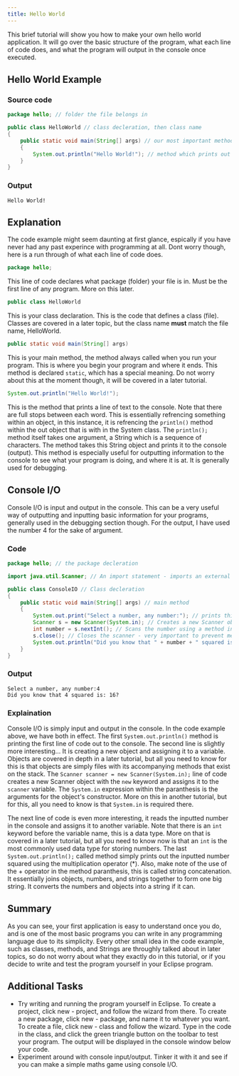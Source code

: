 ```yaml
---
title: Hello World
---
```

This brief tutorial will show you how to make your own hello world application. It will go over the basic structure of the program, what each line of code does, 
and what the program will output in the console once executed.

## Hello World Example

### Source code

``` java
﻿package hello; // folder the file belongs in

public class HelloWorld // class decleration, then class name
{
	public static void main(String[] args) // our most important method
	{
		System.out.println("Hello World!"); // method which prints out a string to the console
	}
}
```

### Output

```
Hello World!
```

## Explanation

The code example might seem daunting at first glance, espically if you have never had any past experince with programming at all. Dont worry though, here is a run
through of what each line of code does.

``` java
package hello;
```

This line of code declares what package (folder) your file is in. Must be the first line of any program. More on this later.

``` java
public class HelloWorld
```

This is your class declaration. This is the code that defines a class (file). Classes are covered in a later topic, but the class
name **must** match the file name, HelloWorld.

``` java
public static void main(String[] args)
```

This is your main method, the method always called when you run your program. This is where you begin your 
program and where it ends. This method is declared `static`, which has a special meaning. Do not worry about this at the moment though, it will
be covered in a later tutorial.

``` java
System.out.println("Hello World!");
```

This is the method that prints a line of text to the console. Note that there are full stops between each word. This
is essentially refrencing something within an object, in this instance, it is refrencing the `println()` method within the out object that is with in the 
System class. The `println();` method itself takes one argument, a String which is a sequence of characters. The method takes this String object and 
prints it to the console (output). This method is especially useful for outputting information to the console to see what your program is doing, and where it is at. It 
is generally used for debugging.

## Console I/O

Console I/O is input and output in the console. This can be a very useful way of outputting and inputting basic information for your programs, generally used
in the debugging section though. For the output, I have used the number 4 for the sake of argument.

### Code

``` java
﻿package hello; // the package decleration

import java.util.Scanner; // An import statement - imports an external file

public class ConsoleIO // Class decleration
{
	public static void main(String[] args) // main method
	{
		System.out.print("Select a number, any number:"); // prints this message to the console
		Scanner s = new Scanner(System.in); // Creates a new Scanner object
		int number = s.nextInt(); // Scans the number using a method in the Scanner object and assigns it to a variable.
		s.close(); // Closes the scanner - very important to prevent memory leakage. 
		System.out.println("Did you know that " + number + " squared is: " + number * number + "?"); // Prints your number squared to the console. 
	}
}

```

### Output

```
Select a number, any number:4
Did you know that 4 squared is: 16?
```

### Explaination

Console I/O is simply input and output in the console. In the code example above, we have both in effect. The first `System.out.println()` method
is printing the first line of code out to the console. The second line is slightly more interesting... It is creating a new object and assigning it to a variable.
Objects are covered in depth in a later tutorial, but all you need to know for this is that objects are simply files with its accompanying methods that exist
on the stack. The `Scanner scanner = new Scanner(System.in);` line of code creates a new Scanner object with the `new` keyword and assigns it 
to the `scanner` variable. The `System.in` expression within the paranthesis is the arguments for the object's constructor. More on this in 
another tutorial, but for this, all you need to know is that `System.in` is required there.

The next line of code is even more interesting, it reads the inputted number in the console and assigns it to another variable. Note that there is an `int`
keyword before the variable name, this is a data type. More on that is covered in a later tutorial, but all you need to know now is that an `int` is 
the most commonly used data type for storing numbers. The last `System.out.println();` called method simply prints out the inputted number squared using
the multiplication operator (*). Also, make note of the use of the + operator in the method paranthesis, this is called string concatenation. It essentially joins 
objects, numbers, and strings together to form one big string. It converts the numbers and objects into a string if it can.

## Summary

As you can see, your first application is easy to understand once you do, and is one of the most basic programs you can write in any programming language due 
to its simplicity. Every other small idea in the code example, such as classes, methods, and Strings are throughly talked about in later topics, so do not worry 
about what they exactly do in this tutorial, or if you decide to write and test the program yourself in your Eclipse program.

## Additional Tasks

*   Try writing and running the program yourself in Eclipse. To create a project, click new - project, and follow the wizard from there. To create a new package,    click new - package, and name it to whatever you want. To create a file, click new - class and follow the wizard. Type in the code in the class, and click the
    green triangle button on the toolbar to test your program. The output will be displayed in the console window below your code.
*   Experiment around with console input/output. Tinker it with it and see if you can make a simple maths game using console I/O.
